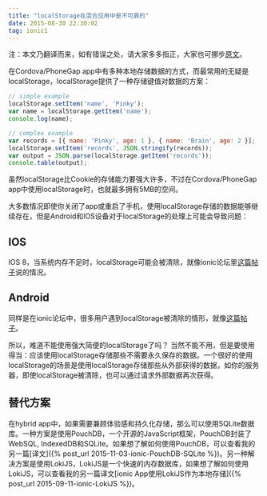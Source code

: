 ```yaml
---
title: "localStorage在混合应用中是不可靠的"
date: 2015-08-30 22:30:02
tag: ionic1
---
```

[original-doc]: http://gonehybrid.com/dont-assume-localstorage-will-always-work-in-your-hybrid-app/
注：本文乃翻译而来，如有错误之处，请大家多多指正，大家也可挪步[原文][original-doc]。

在Cordova/PhoneGap app中有多种本地存储数据的方式，而最常用的无疑是localStorage，localStorage提供了一种存储键值对数据的方案：

~~~ javascript
// simple example
localStorage.setItem('name', 'Pinky');  
var name = localStorage.getItem('name');  
console.log(name);

// complex example
var records = [{ name: 'Pinky', age: 1 }, { name: 'Brain', age: 2 }];  
localStorage.setItem('records', JSON.stringify(records));  
var output = JSON.parse(localStorage.getItem('records'));  
console.table(output);
~~~

虽然localStorage比Cookie的存储能力要强大许多，不过在Cordova/PhoneGap app中使用localStorage时，也就最多拥有5MB的空间。

大多数情况即使你关闭了app或重启了手机，使用localStorage存储的数据能够继续存在，但是Android和IOS设备对于localStorage的处理上可能会导致问题：

## IOS

IOS 8，当系统内存不足时，localStorage可能会被清除，就像ionic论坛里[这篇帖子](http://forum.ionicframework.com/t/ios-localstorage-persistence/20004/11)说的情况。

## Android

同样是在ionic论坛中，很多用户遇到localStorage被清除的情形，就像[这篇帖子](http://forum.ionicframework.com/t/localstorage-is-it-cleared-after-app-restarts-periodically-in-ios/21819/9)。

所以，难道不能使用强大简便的localStorage了吗？
当然不能不用，但是要使用得当：应该使用localStorage存储那些不需要永久保存的数据。一个很好的使用localStorage的场景是使用localStorage存储那些从外部获得的数据，如你的服务器，即使localStorage被清除，也可以通过请求外部数据再次获得。

## 替代方案

在hybrid app中，如果需要兼顾体验感和持久化存储，那么可以使用SQLite数据库。一种方案是使用PouchDB，一个开源的JavaScript框架，PouchDB封装了WebSQL, IndexedDB和SQLite。如果想了解如何使用PouchDB，可以查看我的另一篇[译文]({% post_url 2015-11-03-ionic-PouchDB-SQLite %})。另一种解决方案是使用LokiJS，LokiJS是一个快速的内存数据库，如果想了解如何使用LokiJS，可以查看我的另一篇译文[ionic App使用LokiJS作为本地存储]({% post_url 2015-09-11-ionic-LokiJS %})。